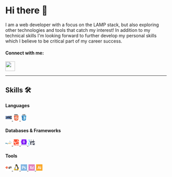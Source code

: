 # Hi there 👋
I am a web developer with a focus on the LAMP stack, but also exploring other technologies and tools that catch my interest! In addition to my technical skills I'm looking forward to further develop my personal skills which I believe to be critical part of my career success.

#### Connect with me:
<a href="https://www.linkedin.com/in/mentorg/" target="blank">
  <img align="center" src="https://cdn.jsdelivr.net/npm/simple-icons@3.0.1/icons/linkedin.svg" alt="" height="30" width="30" />
</a>

---

## Skills :hammer_and_wrench:

#### Languages

<a href="https://www.php.net/" target="_blank"> 
  <img src="https://github.com/devicons/devicon/blob/master/icons/php/php-original.svg" title="PHP" alt="PHP" width="20" height="20"/> 
</a>
<a href="https://www.w3.org/html/" target="_blank"> 
  <img src="https://github.com/devicons/devicon/blob/master/icons/html5/html5-original-wordmark.svg" title="HTML" alt="HTML" width="20" height="20"/> 
</a>
<a href="https://www.w3.org/css/" target="_blank"> 
  <img src="https://github.com/devicons/devicon/blob/master/icons/css3/css3-original-wordmark.svg" title="CSS" alt="CSS" width="20" height="20"/>
</a>

#### Databases & Frameworks

<a href="https://www.mysql.com/" target="_blank">
  <img src="https://github.com/devicons/devicon/blob/master/icons/mysql/mysql-original-wordmark.svg" title="MySQL" alt="MySQL" width="20" height="20"/> 
</a>
<a href="https://laravel.com/" target="_blank"> 
  <img src="https://github.com/devicons/devicon/blob/master/icons/laravel/laravel-plain-wordmark.svg" title="Laravel" alt="Laravel" width="20" height="20"/> 
</a>
<a href="https://getbootstrap.com/" target="_blank"> 
  <img src="https://github.com/devicons/devicon/blob/master/icons/bootstrap/bootstrap-original-wordmark.svg" title="Bootstrap" alt="Boostrap" width="20" height="20"/> 
</a>
<a href="https://tailwindcss.com/" target="_blank"> 
  <img src="https://github.com/devicons/devicon/blob/master/icons/tailwindcss/tailwindcss-original-wordmark.svg" title="Tailwind CSS" alt="Tailwind CSS" width="20" height="20"/> 
</a>

#### Tools

<a href="https://git-scm.com/" target="_blank">
  <img src="https://github.com/devicons/devicon/blob/master/icons/git/git-original-wordmark.svg" title="Git" alt="Git" width="20" height="20"/> 
</a>
<a href="https://www.linux.org/" target="_blank"> 
  <img src="https://github.com/devicons/devicon/blob/master/icons/linux/linux-original.svg" title="Linux" alt="Linux" width="20" height="20"/> 
</a>
<a href="https://www.adobe.com/products/photoshop.html" target="_blank">
  <img src="https://github.com/devicons/devicon/blob/master/icons/photoshop/photoshop-plain.svg" title="Adobe Photoshop" alt="Adobe Photoshop" width="20" height="20"/> 
</a>
<a href="https://www.adobe.com/products/xd.html" target="_blank">
  <img src="https://github.com/devicons/devicon/blob/master/icons/xd/xd-plain.svg" title="Adobe XD" alt="Adobe XD" width="20" height="20"/> 
</a>
<a href="https://www.adobe.com/products/illustrator.html" target="_blank">
  <img src="https://github.com/devicons/devicon/blob/master/icons/illustrator/illustrator-plain.svg" title="Adobe Illustrator" alt="Adobe Illustrator" width="20" height="20"/> 
</a>
